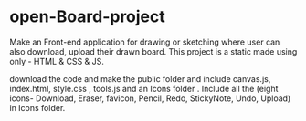 # open-Board-project
Make  an Front-end application for drawing or sketching where user can also download, upload their drawn board. This project is a static made using only - HTML & CSS & JS.

download the code and make the public folder and include canvas.js, index.html, style.css , tools.js and an Icons folder . 
Include all the (eight icons-  Download, Eraser, favicon, Pencil, Redo, StickyNote, Undo, Upload) in Icons folder.
